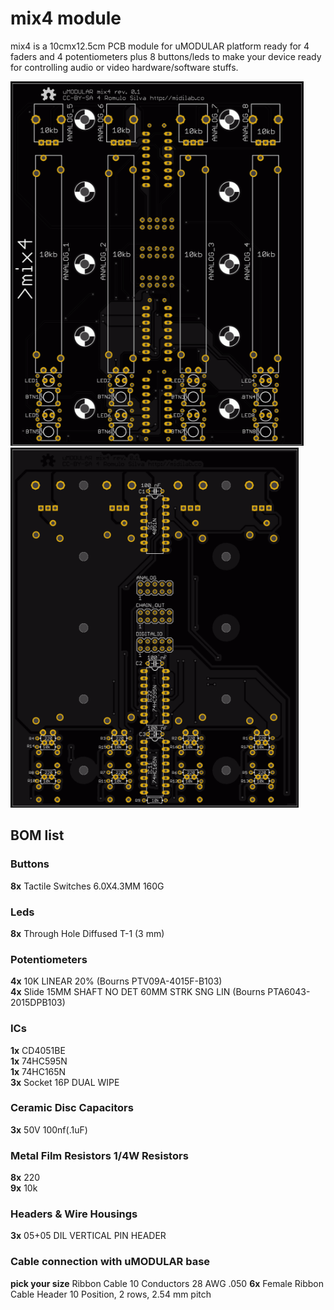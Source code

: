 # mix4 module

mix4 is a 10cmx12.5cm PCB module for uMODULAR platform ready for 4 faders and 4 potentiometers plus 8 buttons/leds to make your device ready for controlling audio or video hardware/software stuffs.

![Image of uMODULAR mix4 pcb top view](https://raw.githubusercontent.com/midilab/uMODULAR/master/v1/mix4/umodular_mix4_top.png)
![Image of uMODULAR mix4 pcb bottom view](https://raw.githubusercontent.com/midilab/uMODULAR/master/v1/mix4/umodular_mix4_bottom.png)

## BOM list

### Buttons
**8x** Tactile Switches 6.0X4.3MM 160G <br />

### Leds
**8x** Through Hole Diffused T-1 (3 mm) <br />

### Potentiometers
**4x** 10K LINEAR 20% (Bourns PTV09A-4015F-B103) <br />
**4x** Slide 15MM SHAFT NO DET 60MM STRK SNG LIN (Bourns PTA6043-2015DPB103) <br />

### ICs
**1x** CD4051BE <br />
**1x** 74HC595N <br />
**1x** 74HC165N <br />
**3x** Socket 16P DUAL WIPE <br />

### Ceramic Disc Capacitors
**3x** 50V 100nf(.1uF) <br />

### Metal Film Resistors 1/4W Resistors
**8x** 220 <br />
**9x** 10k <br />

### Headers & Wire Housings
**3x** 05+05 DIL VERTICAL PIN HEADER <br />

### Cable connection with uMODULAR base
**pick your size** Ribbon Cable 10 Conductors 28 AWG .050
**6x** Female Ribbon Cable Header 10 Position, 2 rows, 2.54 mm pitch


